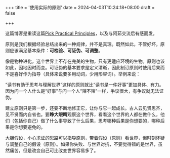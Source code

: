 +++
title = '使用实际的原则'
date = 2024-04-03T10:24:18+08:00
draft = false

+++

这篇博客是重读这篇[Pick Practical Principles](https://taylor.town/pick-practical-principles)，以及与阿茹交流后有感而发。

原则是我们根据经验总结出来的一种规律，并不是真理。既然如此，不管好坏，原则应该满足基本条件：**可检验、可证伪、可调整**。

像是物种进化，这个世界上不存在完美的生物，只有更适应环境的生物。原则也该如此，因地因时而变。可证伪的基本要求是定义清晰，因此制订原则时使用后果而不是喜好作为指导（具体来说要多用动词，少用形容词）。举例来说：

“读书有助于思考与理解世界”这样的原则就比“读书是一件好事”更加具体、有力。因为问一个人什么是“好事”与问一个人“辣不辣”一样，争议很大，有争议就无法证伪。

建立原则只是第一步，还要不断地修正它，让你与它一起成长。古人云见贤思齐，见不贤而内自省也。要**睁大眼睛**观察这个世界，看看这个世界的人都在做什么，他们（包括你自己）做了什么事导致了什么后果，思考哪种后果是你想要的，哪种后果是你想要避免的。

大胆假设，小心求证的思路可以指导原则，带着假设（原则）看世界，但时刻怀疑与调整自己的假设（原则）。如果你失败、与世界对抗，不要觉得错的是世界，虽然痛苦，但是改变自己可比改变世界容易多了。
